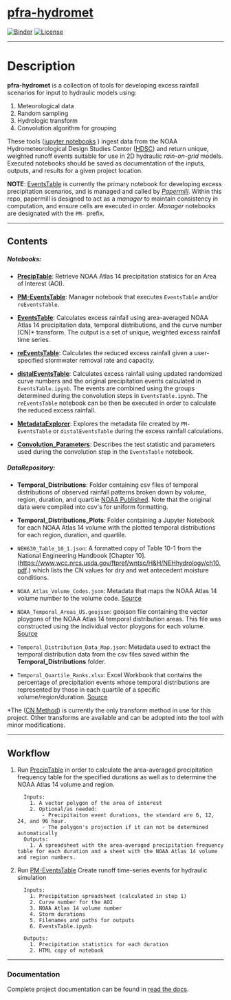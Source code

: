 # [pfra-hydromet](https://dewberry.github.io/pfra-hydromet/)

[![Binder](https://mybinder.org/badge_logo.svg)](https://mybinder.org/v2/gh/Dewberry/pfra-hydromet/master)
[![License](https://img.shields.io/badge/License-Apache%202.0-blue.svg)](https://opensource.org/licenses/Apache-2.0)

---

# Description

__pfra-hydromet__ is a collection of tools for developing excess rainfall scenarios
for input to hydraulic models using:
  1. Meteorological data
  2. Random sampling
  3. Hydrologic transform
  4. Convolution algorithm for  grouping

These tools ([jupyter notebooks](https://jupyter.org/) ) ingest data from the NOAA Hydrometeorological Design Studies Center ([HDSC](https://www.nws.noaa.gov/oh/hdsc/index.html)) and return unique, weighted runoff events suitable for use in 2D hydraulic *rain-on-grid* models. Executed notebooks should be saved as documentation of the inputs, outputs, and results for a given project location.

__NOTE__: [EventsTable](EventsTable.ipynb) is currently the primary notebook for developing excess precipitation scenarios, and is managed and called by [*Papermill*](https://pypi.org/project/papermill/). Within this repo, papermill is designed to act as a *manager* to maintain consistency in computation, and ensure cells are executed in order. *Manager* notebooks are designated with the `PM-` prefix.

---

## Contents

##### Notebooks:

- [__PrecipTable__](PrecipTable.ipynb): Retrieve NOAA Atlas 14 precipitation statisics for an Area of Interest (AOI).

- [__PM-EventsTable__](PM-EventsTable.ipynb): Manager notebook that executes `EventsTable` and/or `reEventsTable`.

- [__EventsTable__](EventsTable.ipynb): Calculates excess rainfall using area-averaged NOAA Atlas 14 precipitation data, temporal distributions, and the curve number (CN)* transform. The output is a set of unique, weighted excess rainfall time series.

- [__reEventsTable__](reEventsTable.ipynb): Calculates the reduced excess rainfall given a user-specified stormwater removal rate and capacity. 

- [__distalEventsTable__](distalEventsTable.ipynb): Calculates excess rainfall using updated randomized curve numbers and the original precipitation events calculated in `EventsTable.ipynb`. The events are combined using the groups determined during the convolution steps in `EventsTable.ipynb`. The `reEventsTable` notebook can be then be executed in order to calculate the reduced excess rainfall.

- [__MetadataExplorer__](MetadataExplorer.ipynb): Explores the metadata file created by `PM-EventsTable` or `distalEventsTable` during the excess rainfall calculations.

- [__Convolution_Parameters__](Convolution_Parameters.ipynb): Describes the test statistic and parameters used during the convolution step in the `EventsTable` notebook.


##### DataRepository:

- __Temporal_Distributions__: Folder containing csv files of temporal distributions of observed rainfall patterns broken down by volume, region, duration, and quartile [NOAA Published](https://hdsc.nws.noaa.gov/hdsc/pfds/pfds_temporal.html). Note that the original data were compiled into csv's for uniform formatting.

- __Temporal_Distributions_Plots__: Folder containing a Jupyter Notebook for each NOAA Atlas 14 volume with the plotted temporal distributions for each region, duration, and quartile.

- `NEH630_Table_10_1.json`: A formatted copy of Table 10-1 from the National Engineering Handbook [Chapter 10].(https://www.wcc.nrcs.usda.gov/ftpref/wntsc/H&H/NEHhydrology/ch10.pdf.) which lists the CN values for dry and wet antecedent moisture conditions.

- `NOAA_Atlas_Volume_Codes.json`: Metadata that maps the NOAA Atlas 14 volume number to the volume code. [Source](https://hdsc.nws.noaa.gov/hdsc/pfds/pfds_gis.html)

- `NOAA_Temporal_Areas_US.geojson`: geojson file containing the vector ploygons of the NOAA Atlas 14 temporal distribution areas. This file was constructed using the individual vector ploygons for each volume. [Source](https://hdsc.nws.noaa.gov/hdsc/pfds/pfds_temporal.html)

- `Temporal_Distribution_Data_Map.json`: Metadata used to extract the temporal distribution data from the csv files saved within the __Temporal_Distributions__ folder.

- `Temporal_Quartile_Ranks.xlsx`: Excel Workbook that contains the percentage of precipitation events whose temporal distributions are represented by those in each quartile of a specific volume/region/duration. [Source](https://www.nws.noaa.gov/oh/hdsc/currentpf.html)


*The ([CN Method](https://www.nrcs.usda.gov/Internet/FSE_DOCUMENTS/stelprdb1044171.pdf)) is currently the only transform method in use for this project. Other transforms are available and can be adopted into the tool with minor modifications.

---

## Workflow

1. Run [PrecipTable](PrecipTable.ipynb) in order to calculate the area-averaged precipitation frequency table for the specified durations as well as to determine the NOAA Atlas 14 volume and region.
    ```
      Inputs:
        1. A vector polygon of the area of interest
        2. Optional/as needed: 
            - Precipitaiton event durations, the standard are 6, 12, 24, and 96 hour.
            - The polygon's projection if it can not be determined automatically
      Outputs:
        1. A spreadsheet with the area-averaged precipitation frequency table for each duration and a sheet with the NOAA Atlas 14 volume and region numbers.
    ```
    
    
2. Run [PM-EventsTable](PM-EventsTable.ipynb) Create runoff time-series events for hydraulic simulation

    ```
      Inputs:
        1. Precipitation spreadsheet (calculated in step 1)
        2. Curve number for the AOI
        3. NOAA Atlas 14 volume number
        4. Storm durations
        5. Filenames and paths for outputs
        6. EventsTable.ipynb

      Outputs:
        1. Precipitation statistics for each duration
        2. HTML copy of notebook
    ```



---

### Documentation

Complete project documentation can be found in [read the docs](https://dewberry.github.io/pfra-hydromet/about/).

